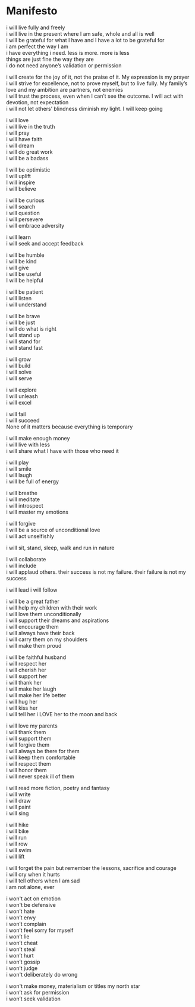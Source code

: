 # Manifesto

i will live fully and freely  
i will live in the present where I am safe, whole and all is well  
i will be grateful for what I have and I have a lot to be grateful for  
i am perfect the way I am  
i have everything i need. less is more. more is less    
things are just fine the way they are  
i do not need anyone’s validation or permission  

i will create for the joy of it, not the praise of it. My expression is my prayer  
i will strive for excellence, not to prove myself, but to live fully. My family’s love and my ambition are partners, not enemies  
i will trust the process, even when I can’t see the outcome. I will act with devotion, not expectation  
i will not let others’ blindness diminish my light. I will keep going  

i will love  
i will live in the truth  
i will pray  
i will have faith  
i will dream  
i will do great work  
i will be a badass  

I will be optimistic  
I will uplift  
I will inspire  
i will believe  

i will be curious  
i will search  
i will question  
i will persevere  
i will embrace adversity  

i will learn  
i will seek and accept feedback  

i will be humble  
i will be kind  
i will give  
i will be useful  
I will be helpful  

i will be patient  
i will listen  
i will understand  

i will be brave  
i will be just  
i will do what is right  
i will stand up  
i will stand for  
i will stand fast  

i will grow  
i will build  
i will solve  
i will serve  

i will explore  
I will unleash  
i will excel  

i will fail  
i will succeed  
None of it matters because everything is temporary  

i will make enough money  
i will live with less  
i will share what I have with those who need it  

i will play  
i will smile  
i will laugh  
i will be full of energy  

i will breathe  
i will meditate  
i will introspect  
i will master my emotions  

i will forgive  
I will be a source of unconditional love  
i will act unselfishly  

i will sit, stand, sleep, walk and run in nature  

I will collaborate  
i will include  
i will applaud others. their success is not my failure. their failure is not my success  

i will lead
i will follow  

i will be a great father  
i will help my children with their work  
i will love them unconditionally  
i will support their dreams and aspirations  
i will encourage them  
i will always have their back  
i will carry them on my shoulders  
i will make them proud  

i will be faithful husband  
i will respect her  
i will cherish her  
i will support her  
i will thank her  
i will make her laugh  
i will make her life better  
i will hug her  
i will kiss her  
i will tell her i LOVE her to the moon and back  

i will love my parents  
i will thank them  
i will support them  
i will forgive them  
i will always be there for them  
i will keep them comfortable  
i will respect them  
i will honor them  
i will never speak ill of them  

i will read more fiction, poetry and fantasy  
i will write  
i will draw  
i will paint  
i will sing  

i will hike  
i will bike  
i will run  
i will row  
i will swim  
i will lift  

i will forget the pain but remember the lessons, sacrifice and courage  
i will cry when it hurts  
i will tell others when I am sad  
i am not alone, ever  

i won't act on emotion  
i won't be defensive  
i won’t hate  
i won’t envy  
i won’t complain  
i won’t feel sorry for myself  
i won’t lie  
i won’t cheat  
i won’t steal  
i won’t hurt  
i won’t gossip  
i won’t judge  
i won't deliberately do wrong  

i won't make money, materialism or titles my north star  
i won’t ask for permission  
i won’t seek validation  

